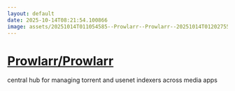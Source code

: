 ```yaml
---
layout: default
date: 2025-10-14T08:21:54.100866
image: assets/20251014T011054585--Prowlarr--Prowlarr--20251014T012027557--cropped.png
---
```


# [Prowlarr/Prowlarr](https://github.com/Prowlarr/Prowlarr)

central hub for managing torrent and usenet indexers across media apps
